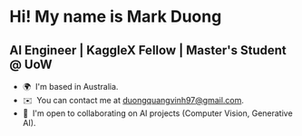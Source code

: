 Hi! My name is Mark Duong
===========================

AI Engineer | KaggleX Fellow | Master's Student @ UoW
-----------------------------------------------------

* 🌍  I'm based in Australia.
* ✉️  You can contact me at [duongquangvinh97@gmail.com](mailto:duongquangvinh97@gmail.com).
* 🤝  I'm open to collaborating on AI projects (Computer Vision, Generative AI).
